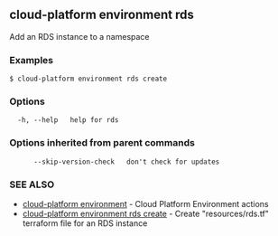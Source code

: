 ## cloud-platform environment rds

Add an RDS instance to a namespace

### Examples

```
$ cloud-platform environment rds create

```

### Options

```
  -h, --help   help for rds
```

### Options inherited from parent commands

```
      --skip-version-check   don't check for updates
```

### SEE ALSO

* [cloud-platform environment](cloud-platform_environment.md)	 - Cloud Platform Environment actions
* [cloud-platform environment rds create](cloud-platform_environment_rds_create.md)	 - Create "resources/rds.tf" terraform file for an RDS instance

